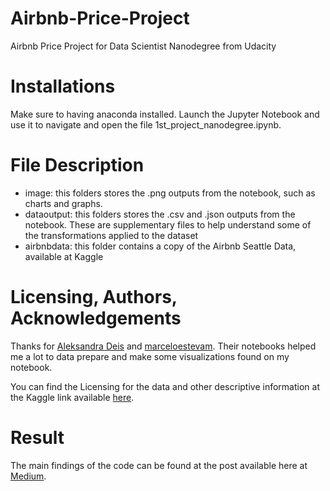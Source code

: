 # Airbnb-Price-Project
Airbnb Price Project for Data Scientist Nanodegree from Udacity

# Installations
Make sure to having anaconda installed. Launch the Jupyter Notebook and use it to navigate and open the file 1st_project_nanodegree.ipynb.

# File Description
- image: this folders stores the .png outputs from the notebook, such as charts and graphs.
- dataoutput: this folders stores the .csv and .json outputs from the notebook. These are supplementary files to help understand some of the transformations applied to the dataset
- airbnbdata: this folder contains a copy of the Airbnb Seattle Data, available at Kaggle

# Licensing, Authors, Acknowledgements
Thanks for [Aleksandra Deis](https://www.kaggle.com/aleksandradeis) and [marceloestevam](https://github.com/marceloestevam). Their notebooks helped me a lot to data prepare and make some visualizations found on my notebook.

You can find the Licensing for the data and other descriptive information at the Kaggle link available [here](https://www.kaggle.com/airbnb/seattle).

# Result
The main findings of the code can be found at the post available here at [Medium](https://medium.com/@duante1231/find-good-deal-in-seattle-airbnb-when-visiting-by-data-science-b1690003a2e4).
